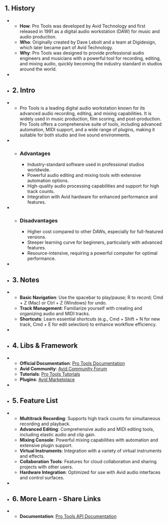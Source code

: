 ## 1. History
-
	- **How**: Pro Tools was developed by Avid Technology and first released in 1991 as a digital audio workstation (DAW) for music and audio production.
	- **Who**: Originally created by Dave Lebolt and a team at Digidesign, which later became part of Avid Technology.
	- **Why**: Pro Tools was designed to provide professional audio engineers and musicians with a powerful tool for recording, editing, and mixing audio, quickly becoming the industry standard in studios around the world.
-
- ## 2. Intro
-
	- Pro Tools is a leading digital audio workstation known for its advanced audio recording, editing, and mixing capabilities. It is widely used in music production, film scoring, and post-production. Pro Tools offers a comprehensive suite of tools, including advanced automation, MIDI support, and a wide range of plugins, making it suitable for both studio and live sound environments.
-
	- ### Advantages
		- Industry-standard software used in professional studios worldwide.
		- Powerful audio editing and mixing tools with extensive automation options.
		- High-quality audio processing capabilities and support for high track counts.
		- Integration with Avid hardware for enhanced performance and features.
-
	- ### Disadvantages
		- Higher cost compared to other DAWs, especially for full-featured versions.
		- Steeper learning curve for beginners, particularly with advanced features.
		- Resource-intensive, requiring a powerful computer for optimal performance.
-
- ## 3. Notes
-
	- **Basic Navigation**: Use the spacebar to play/pause; R to record; Cmd + Z (Mac) or Ctrl + Z (Windows) for undo.
	- **Track Management**: Familiarize yourself with creating and organizing audio and MIDI tracks.
	- **Shortcuts**: Learn essential shortcuts (e.g., Cmd + Shift + N for new track, Cmd + E for edit selection) to enhance workflow efficiency.
-
- ## 4. Libs & Framework
-
	- **Official Documentation**: [Pro Tools Documentation](https://www.avid.com/learn-and-support/pro-tools)
	- **Avid Community**: [Avid Community Forum](https://community.avid.com/)
	- **Tutorials**: [Pro Tools Tutorials](https://www.avid.com/learn/pro-tools)
	- **Plugins**: [Avid Marketplace](https://www.avid.com/marketplace)
-
- ## 5. Feature List
-
	- **Multitrack Recording**: Supports high track counts for simultaneous recording and playback.
	- **Advanced Editing**: Comprehensive audio and MIDI editing tools, including elastic audio and clip gain.
	- **Mixing Console**: Powerful mixing capabilities with automation and extensive plugin support.
	- **Virtual Instruments**: Integration with a variety of virtual instruments and effects.
	- **Collaboration Tools**: Features for cloud collaboration and sharing projects with other users.
	- **Hardware Integration**: Optimized for use with Avid audio interfaces and control surfaces.
-
- ## 6. More Learn - Share Links
-
	- **Documentation**: [Pro Tools API Documentation](https://developer.avid.com/)